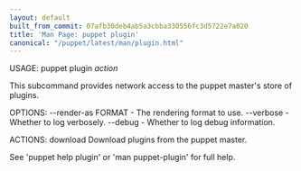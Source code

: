 ```yaml
---
layout: default
built_from_commit: 07afb30deb4ab5a3cbba330556fc3d5722e7a020
title: 'Man Page: puppet plugin'
canonical: "/puppet/latest/man/plugin.html"
---
```


<div class='mp'>
<p>USAGE: puppet plugin <var>action</var></p>

<p>This subcommand provides network access to the puppet master's store of
plugins.</p>

<p>OPTIONS:
  --render-as FORMAT             - The rendering format to use.
  --verbose                      - Whether to log verbosely.
  --debug                        - Whether to log debug information.</p>

<p>ACTIONS:
  download    Download plugins from the puppet master.</p>

<p>See 'puppet help plugin' or 'man puppet-plugin' for full help.</p>

</div>
